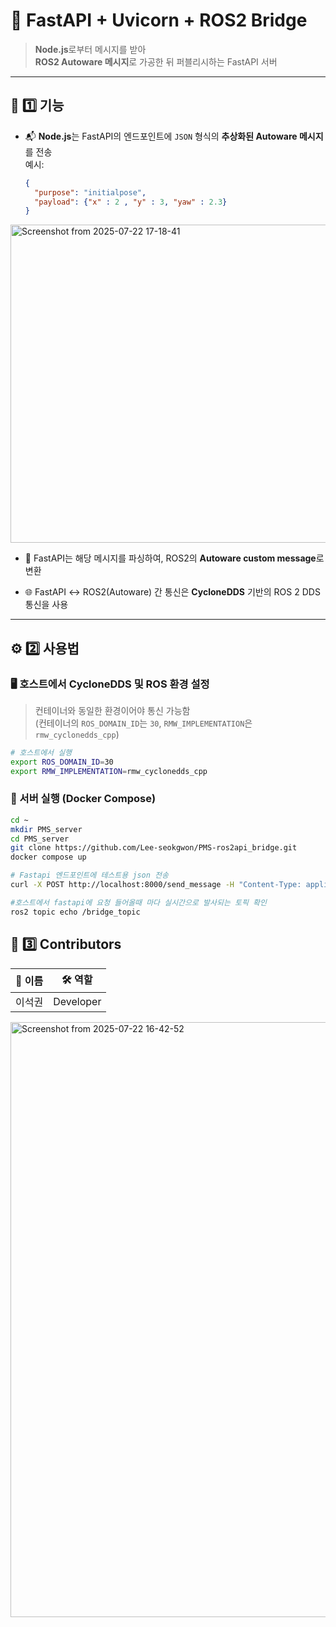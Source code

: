 # 🚀 FastAPI + Uvicorn + ROS2 Bridge

> **Node.js**로부터 메시지를 받아  
> **ROS2 Autoware 메시지**로 가공한 뒤 퍼블리시하는 FastAPI 서버

---

## 🔧 1️⃣ 기능

- 📬 **Node.js**는 FastAPI의 엔드포인트에 `JSON` 형식의 **추상화된 Autoware 메시지**를 전송  
  예시:  
  ```json
  {
    "purpose": "initialpose",
    "payload": {"x" : 2 , "y" : 3, "yaw" : 2.3}
  }
  ```

<img width="716" height="509" alt="Screenshot from 2025-07-22 17-18-41" src="https://github.com/user-attachments/assets/d92da969-df50-4cdf-94cb-5afd876517d6" />

- 🧠 FastAPI는 해당 메시지를 파싱하여, ROS2의 **Autoware custom message**로 변환

- 🌐 FastAPI ↔ ROS2(Autoware) 간 통신은 **CycloneDDS** 기반의 ROS 2 DDS 통신을 사용

---

## ⚙️ 2️⃣ 사용법

### 🖥️ 호스트에서 CycloneDDS 및 ROS 환경 설정

> 컨테이너와 동일한 환경이어야 통신 가능함  
> (컨테이너의 `ROS_DOMAIN_ID`는 `30`, `RMW_IMPLEMENTATION`은 `rmw_cyclonedds_cpp`)

```bash
# 호스트에서 실행
export ROS_DOMAIN_ID=30
export RMW_IMPLEMENTATION=rmw_cyclonedds_cpp
```

### 🐳 서버 실행 (Docker Compose)

```bash
cd ~
mkdir PMS_server
cd PMS_server
git clone https://github.com/Lee-seokgwon/PMS-ros2api_bridge.git
docker compose up
```

```bash
# Fastapi 엔드포인트에 테스트용 json 전송
curl -X POST http://localhost:8000/send_message -H "Content-Type: application/json" -d '{"purpose": "initialpose", "payload": {"x": 1.23, "y": 4.56, "yaw": 1.57}}'

#호스트에서 fastapi에 요청 들어올때 마다 실시간으로 발사되는 토픽 확인
ros2 topic echo /bridge_topic
```

## 👥 3️⃣ Contributors

| 👤 이름 | 🛠️ 역할       |
|--------|------------|
| 이석권 | Developer |



<img width="1291" height="952" alt="Screenshot from 2025-07-22 16-42-52" src="https://github.com/user-attachments/assets/1b587297-64a5-4da3-b925-ee368fb72194" />
